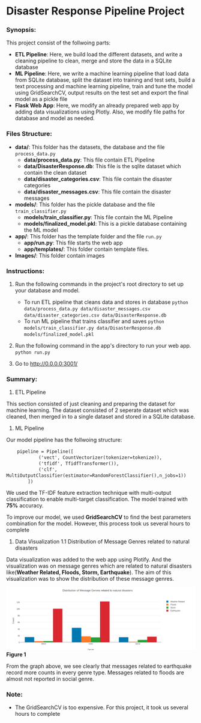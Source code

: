 # Disaster Response Pipeline Project

### Synopsis:
This project consist of the follwoing parts:
- **ETL Pipeline**: Here, we build load the different datasets, and write a cleaning pipeline to clean, merge and store the data in a SQLite database
- **ML Pipeline**: Here, we write a machine learning pipeline that load data from SQLite database, split the dataset into training and test sets, build a text processing and machine learning pipeline, train and tune the model using GridSearchCV, output results on the test set and export the final model as a pickle file
- **Flask Web App**: Here, we modify an already prepared web app by adding data visualizations using Plotly. Also, we modify file paths for database and model as needed.

### Files Structure:
- **data/**: This folder has the datasets, the database and the file `process_data.py`
    - **data/process_data.py**: This file contain ETL Pipeline
    - **data/DisasterResponse.db**: This file is the sqlite dataset which contain the clean dataset
    - **data/disaster_categories.csv**: This file contain the disaster categories
    - **data/disaster_messages.csv**: This file contain the disaster messages
- **models/**: This folder has the pickle database and the file `train_classifier.py`
    - **models/train_classifier.py**: This file contain the ML Pipeline
    - **models/finalized_model.pkl**: This is a pickle database containing the ML model
- **app/**: This folder has the template folder and the file `run.py`
    - **app/run.py**: This file starts the web app
    - **app/templates/**: This folder contain template files.
- **Images/**: This folder contain images
 
### Instructions:
1. Run the following commands in the project's root directory to set up your database and model.

    - To run ETL pipeline that cleans data and stores in database
        `python data/process_data.py data/disaster_messages.csv data/disaster_categories.csv data/DisasterResponse.db`
    - To run ML pipeline that trains classifier and saves
        `python models/train_classifier.py data/DisasterResponse.db models/finalized_model.pkl`

2. Run the following command in the app's directory to run your web app.
    `python run.py`

3. Go to http://0.0.0.0:3001/


### Summary:

1. ETL Pipeline

This section consisted of just cleaning and preparing the dataset for machine learning. The dataset consisted of 2 seperate dataset which was cleaned, then merged in to a single dataset and stored in a SQLite database.

1. ML Pipeline

Our model pipeline has the follwoing structure:
```
    pipeline = Pipeline([
            ('vect', CountVectorizer(tokenizer=tokenize)),
            ('tfidf', TfidfTransformer()),
            ('clf', MultiOutputClassifier(estimator=RandomForestClassifier(),n_jobs=1))
        ])
```
We used the TF-IDF feature extraction technique with multi-output classification to enable multi-target classification. The model trained with **75%** accuracy.

To improve our model, we used **GridSearchCV** to find the best parameters combination for the model. However, this process took us several hours to complete
 
1. Data Visualization
1.1 Distribution of Message Genres related to natural disasters

Data visualization was added to the web app using Plotify. And the visualization was on message genres which are related to natural disasters like(**Weather Related, Floods, Storm, Earthquake**). The aim of this visualization was to show the distribution of these message genres. 

![title](Images/messageGenres.png)
**Figure 1**

From the graph above, we see clearly that messages related to earthquake record more counts in every genre type. Messages related to floods are almost not reported in social genre.

### Note:
- The GridSearchCV is too expensive. For this project, it took us several hours to complete

